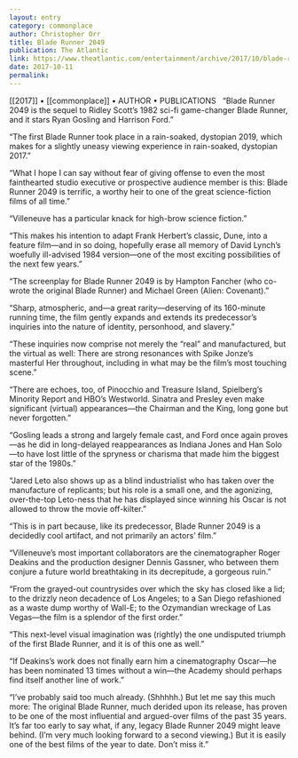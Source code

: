 ```yaml
---
layout: entry
category: commonplace
author: Christopher Orr
title: Blade Runner 2049
publication: The Atlantic
link: https://www.theatlantic.com/entertainment/archive/2017/10/blade-runner-2049-is-a-worthy-heir-to-the-classic-original/542205/
date: 2017-10-11
permalink: 
---
```


[[2017]] • [[commonplace]] • AUTHOR • PUBLICATIONS 
 
“Blade Runner 2049 is the sequel to Ridley Scott’s 1982 sci-fi game-changer Blade Runner, and it stars Ryan Gosling and Harrison Ford.”

“The first Blade Runner took place in a rain-soaked, dystopian 2019, which makes for a slightly uneasy viewing experience in rain-soaked, dystopian 2017.”

“What I hope I can say without fear of giving offense to even the most fainthearted studio executive or prospective audience member is this: Blade Runner 2049 is terrific, a worthy heir to one of the great science-fiction films of all time.”

“Villeneuve has a particular knack for high-brow science fiction.”

“This makes his intention to adapt Frank Herbert’s classic, Dune, into a feature film—and in so doing, hopefully erase all memory of David Lynch’s woefully ill-advised 1984 version—one of the most exciting possibilities of the next few years.”

“The screenplay for Blade Runner 2049 is by Hampton Fancher (who co-wrote the original Blade Runner) and Michael Green (Alien: Covenant).”

“Sharp, atmospheric, and—a great rarity—deserving of its 160-minute running time, the film gently expands and extends its predecessor’s inquiries into the nature of identity, personhood, and slavery.”

“These inquiries now comprise not merely the “real” and manufactured, but the virtual as well: There are strong resonances with Spike Jonze’s masterful Her throughout, including in what may be the film’s most touching scene.”

“There are echoes, too, of Pinocchio and Treasure Island, Spielberg’s Minority Report and HBO’s Westworld. Sinatra and Presley even make significant (virtual) appearances—the Chairman and the King, long gone but never forgotten.”

“Gosling leads a strong and largely female cast, and Ford once again proves—as he did in long-delayed reappearances as Indiana Jones and Han Solo—to have lost little of the spryness or charisma that made him the biggest star of the 1980s.”

“Jared Leto also shows up as a blind industrialist who has taken over the manufacture of replicants; but his role is a small one, and the agonizing, over-the-top Leto-ness that he has displayed since winning his Oscar is not allowed to throw the movie off-kilter.”

“This is in part because, like its predecessor, Blade Runner 2049 is a decidedly cool artifact, and not primarily an actors’ film.”

“Villeneuve’s most important collaborators are the cinematographer Roger Deakins and the production designer Dennis Gassner, who between them conjure a future world breathtaking in its decrepitude, a gorgeous ruin.”

“From the grayed-out countrysides over which the sky has closed like a lid; to the drizzly neon decadence of Los Angeles; to a San Diego refashioned as a waste dump worthy of Wall-E; to the Ozymandian wreckage of Las Vegas—the film is a splendor of the first order.”

“This next-level visual imagination was (rightly) the one undisputed triumph of the first Blade Runner, and it is of this one as well.”

“If Deakins’s work does not finally earn him a cinematography Oscar—he has been nominated 13 times without a win—the Academy should perhaps find itself another line of work.”

“I’ve probably said too much already. (Shhhhh.) But let me say this much more: The original Blade Runner, much derided upon its release, has proven to be one of the most influential and argued-over films of the past 35 years. It’s far too early to say what, if any, legacy Blade Runner 2049 might leave behind. (I’m very much looking forward to a second viewing.) But it is easily one of the best films of the year to date. Don’t miss it.”

